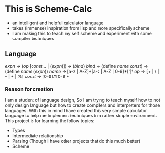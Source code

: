 
# This is Scheme-Calc
- an intelligent and helpful calculator language
- takes (immense) inspiration from lisp and more specifically scheme
- I am making this to teach my self scheme and experiment with some compiler techniques

## Language
_expn_  -> (_op_ [_const_... | (_expn_)])
        -> (_bind_)
_bind_  -> (define _name_ _const_)
        -> (define _name_ (_expn_))
_name_  -> [a-z | A-Z]+[a-z | A-Z | 0-9]\*[']?
_op_    -> [+ | / | - | * | %]
_const_ -> [0-9].?[0-9]\*

### Reason for creation
I am a student of language design, So I am trying to teach myself how to not only design
language but how to create compilers and interpreters for those languages. With this in mind
I have created this very simple calculator language to help me implement techniques in a rather
simple environment. This project is for learning the follow topics:
- Types
- Intermediate relationship
- Parsing (Though I have other projects that do this much better)
- Scheme
